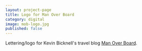 ```yaml
---
layout: project-page
title: Logo for Man Over Board
category: digital
image: mob-logo.jpg
published: false
---
```

Lettering/logo for Kevin Bicknell's travel blog [Man Over Board](http://manoboard.com/). 

